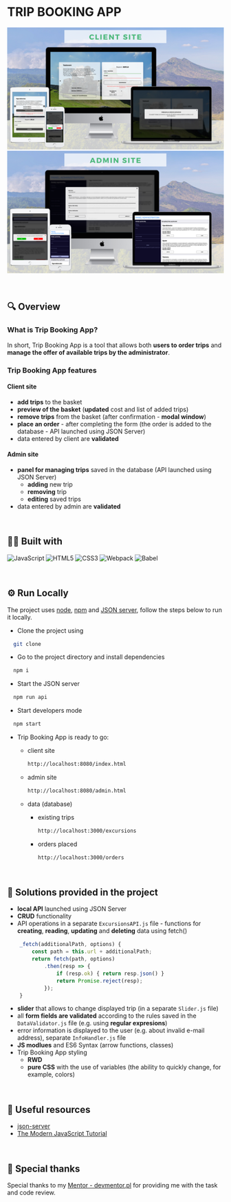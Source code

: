# TRIP BOOKING APP

![Trip Booking App client mockup](/assets/trip-booking-mockup-client.png "Trip Booking App client mockup")
![Trip Booking App admin mockup](/assets/trip-booking-mockup-admin.png "Trip Booking App admin mockup")

&nbsp;

## 🔍 Overview

### What is Trip Booking App?

In short, Trip Booking App is a tool that allows both **users to order trips** and **manage the offer of available trips by the administrator**.

### Trip Booking App features

#### Client site

-   **add trips** to the basket
-   **preview of the basket** (**updated** cost and list of added trips)
-   **remove trips** from the basket (after confirmation - **modal window**)
-   **place an order** - after completing the form (the order is added to the database - API launched using JSON Server)
-   data entered by client are **validated**

#### Admin site

-   **panel for managing trips** saved in the database (API launched using JSON Server)
    -   **adding** new trip
    -   **removing** trip
    -   **editing** saved trips
-   data entered by admin are **validated**

&nbsp;

## 👨‍💻 Built with

![JavaScript](https://img.shields.io/badge/JavaScript-323330?style=for-the-badge&logo=javascript&logoColor=F7DF1E)
![HTML5](https://img.shields.io/badge/HTML5-E34F26?style=for-the-badge&logo=html5&logoColor=white)
![CSS3](https://img.shields.io/badge/CSS3-1572B6?style=for-the-badge&logo=css3&logoColor=white)
![Webpack](https://img.shields.io/badge/Webpack-8DD6F9?style=for-the-badge&logo=Webpack&logoColor=white)
![Babel](https://img.shields.io/badge/Babel-F9DC3E?style=for-the-badge&logo=babel&logoColor=white)

&nbsp;

## ⚙️ Run Locally

The project uses [node](https://nodejs.org/en/), [npm](https://www.npmjs.com/) and [JSON server](https://www.npmjs.com/package/json-server), follow the steps below to run it locally.

-   Clone the project using

```bash
  git clone
```

-   Go to the project directory and install dependencies

```bash
  npm i
```

-   Start the JSON server

```bash
  npm run api
```

-   Start developers mode

```bash
  npm start
```

-   Trip Booking App is ready to go:

    - client site

        ```bash
        http://localhost:8080/index.html
        ```

    - admin site

        ```bash
        http://localhost:8080/admin.html
        ```

    - data (database)
        - existing trips

            ```bash
            http://localhost:3000/excursions
            ```

        - orders placed

            ```bash
            http://localhost:3000/orders
            ```

&nbsp;

## 🤔 Solutions provided in the project

-   **local API** launched using JSON Server
-   **CRUD** functionality
-   API operations in a separate `ExcursionsAPI.js` file - functions for **creating**, **reading**, **updating** and **deleting** data using fetch()

```javascript
    _fetch(additionalPath, options) {
        const path = this.url + additionalPath;
        return fetch(path, options)
            .then(resp => {
                if (resp.ok) { return resp.json() }
                return Promise.reject(resp);
            });
    }
```

-   **slider** that allows to change displayed trip (in a separate `Slider.js` file)
-   all **form fields are validated** according to the rules saved in the `DataValidator.js` file (e.g. using **regular expresions**)
-   error information is displayed to the user (e.g. about invalid e-mail address), separate `InfoHandler.js` file
-   **JS modlues** and ES6 Syntax (arrow functions, classes)
-   Trip Booking App styling
    -   **RWD**
    -   **pure CSS** with the use of variables (the ability to quickly change, for example, colors)

&nbsp;

## 🔗 Useful resources

-   [json-server](https://www.npmjs.com/package/json-server)
-   [The Modern JavaScript Tutorial](https://javascript.info)

&nbsp;

## 🙏 Special thanks

Special thanks to my [Mentor - devmentor.pl](https://devmentor.pl/) for providing me with the task and code review.
